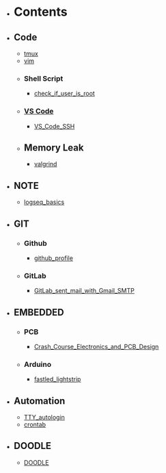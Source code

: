 - # Contents
- ## Code
	- [tmux](tmux.md)
	- [vim](vim.md)
	- ### Shell Script
		- [check_if_user_is_root](check_if_user_is_root.md)
	- ### [VS Code](VS_Code.md)
		- [VS_Code_SSH](VS_Code_SSH.md)
	- ## Memory Leak
		- [valgrind](valgrind.md)
- ## NOTE
	- [logseq_basics](logseq_basic.md)
- ## GIT
	- ### Github
		- [github_profile](Github_Profile.md)
	- ### GitLab
		- [GitLab_sent_mail_with_Gmail_SMTP](GitLab_sent_mail_with_Gmail_SMTP.md)
- ## EMBEDDED
	- ### PCB
		- [Crash_Course_Electronics_and_PCB_Design](Crash_Course_Electronics_and_PCB_Design.md)
	- ### Arduino
		- [fastled_lightstrip](fastled_lightstrip.md)
- ## Automation
	- [TTY_autologin](TTY_autologin.md)
	- [crontab](crontab.md)
- ## DOODLE
	- [DOODLE](DOODLE.md)